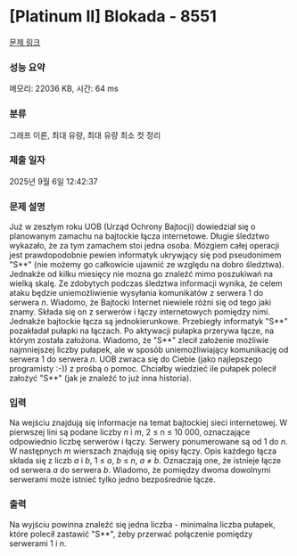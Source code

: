 # [Platinum II] Blokada - 8551 

[문제 링크](https://www.acmicpc.net/problem/8551) 

### 성능 요약

메모리: 22036 KB, 시간: 64 ms

### 분류

그래프 이론, 최대 유량, 최대 유량 최소 컷 정리

### 제출 일자

2025년 9월 6일 12:42:37

### 문제 설명

<p>Już w zeszłym roku UOB (Urząd Ochrony Bajtocji) dowiedział się o planowanym zamachu na bajtockie łącza internetowe. Długie śledztwo wykazało, że za tym zamachem stoi jedna osoba. Mózgiem całej operacji jest prawdopodobnie pewien informatyk ukrywjący się pod pseudonimem "S**" (nie możemy go całkowicie ujawnić ze względu na dobro śledztwa). Jednakże od kilku miesięcy nie mozna go znaleźć mimo poszukiwań na wielką skalę. Ze zdobytych podczas śledztwa informacji wynika, że celem ataku będzie uniemożliwienie wysyłania komunikatów z serwera 1 do serwera <em>n</em>. Wiadomo, że Bajtocki Internet niewiele różni się od tego jaki znamy. Składa się on z serwerów i łączy internetowych pomiędzy nimi. Jednakże bajtockie łącza są jednokierunkowe. Przebiegły informatyk "S**" pozakładał pułapki na łączach. Po aktywacji pułapka przerywa łącze, na którym została założona. Wiadomo, że "S**" zlecił założenie możliwie najmniejszej liczby pułapek, ale w sposób uniemożliwiający komunikację od serwera 1 do serwera <em>n</em>. UOB zwraca się do Ciebie (jako najlepszego programisty :-)) z prośbą o pomoc. Chciałby wiedzieć ile pułapek polecił założyć "S**" (jak je znaleźć to już inna historia).</p>

### 입력 

 <p>Na wejściu znajdują się informacje na temat bajtockiej sieci internetowej. W pierwszej lini są podane liczby <em>n</em> i <em>m</em>, 2 ≤ n ≤ 10 000, oznaczające odpowiednio liczbę serwerów i łączy. Serwery ponumerowane są od 1 do <em>n</em>. W następnych <em>m</em> wierszach znajdują się opisy łączy. Opis każdego łącza składa się z liczb <em>a</em> i <em>b</em>, 1 ≤ <em>a</em>, <em>b</em> ≤ <em>n</em>, <em>a</em> ≠ <em>b</em>. Oznaczają one, że istnieje łącze od serwera <em>a</em> do serwera <em>b</em>. Wiadomo, że pomiędzy dwoma dowolnymi serwerami może istnieć tylko jedno bezpośrednie łącze.</p>

### 출력 

 <p>Na wyjściu powinna znaleźć się jedna liczba - minimalna liczba pułapek, które polecił zastawić "S**", żeby przerwać połączenie pomiędzy serwerami 1 i <em>n</em>.</p>


